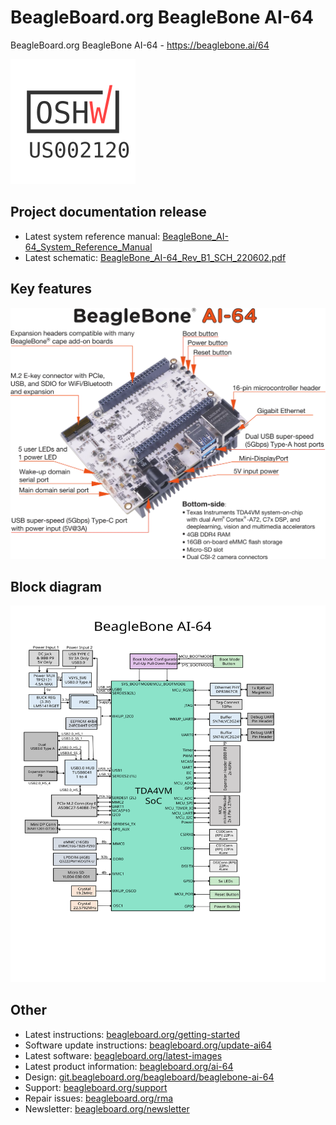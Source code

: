 # BeagleBoard.org BeagleBone AI-64
 
BeagleBoard.org BeagleBone AI-64 - https://beaglebone.ai/64

[![OSHW mark](doc/OSHW_mark_US002120.png)](https://certification.oshwa.org/us002120.html)

## Project documentation release
* Latest system reference manual: [BeagleBone\_AI-64\_System\_Reference\_Manual](https://docs.beagleboard.org/latest/boards/beaglebone/ai-64/)
* Latest schematic: [BeagleBone\_AI-64\_Rev\_B1\_SCH\_220602.pdf](https://git.beagleboard.org/beagleboard/beaglebone-ai-64/-/raw/main/hw/BeagleBone_AI-64_Rev_B1_SCH_220602.pdf?inline=false)

## Key features
![Key features](doc/SRM/images/ch04/components.webp)

## Block diagram
![Block diagram](doc/SRM/images/ch05/board-block-diagram.svg)

## Other
* Latest instructions: [beagleboard.org/getting-started](https://beagleboard.org/getting-started)
* Software update instructions: [beagleboard.org/update-ai64](https://beagleboard.org/update-ai64)
* Latest software: [beagleboard.org/latest-images](https://beagleboard.org/latest-images)
* Latest product information: [beagleboard.org/ai-64](https://beagleboard.org/ai-64)
* Design: [git.beagleboard.org/beagleboard/beaglebone-ai-64](https://git.beagleboard.org/beagleboard/beaglebone-ai-64)
* Support: [beagleboard.org/support](https://beagleboard.org/support)
* Repair issues: [beagleboard.org/rma](https://beagleboard.org/rma)
* Newsletter: [beagleboard.org/newsletter](https://beagleboard.org/newsletter)
